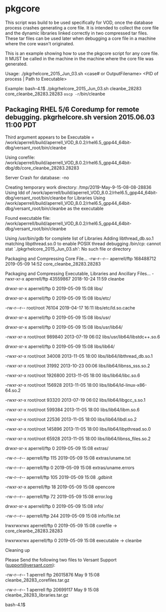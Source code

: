 # pkgcore
This script was build to be used specifically for VOD, once the database process crashes generating a core file. It is intended to collect the core file and the dynamic libraries linked correctly in two compressed tar files. These tar files can be used later when debugging a core file in a machine where the core wasn't originated.


This is an example showing how to use the pkgcore script for any core file. It MUST be called in the machine in the machine where the core file was generated.

Usage: ./pkgrhelcore_2015_Jun_03.sh <case# or OutputFilename> <Corefile> <PID of process | Path to Executable>

Example:
bash-4.1$ ./pkgrhelcore_2015_Jun_03.sh cleanbe_28283 core_cleanbe_28283.28283  `oscp -r`/bin/cleanbe

Packaging RHEL 5/6 Coredump for remote debugging.
  pkgrhelcore.sh version 2015.06.03 11:00 PDT
----------------------------------------------
Third argument appears to be Executable = /work/aperrell/build/aperrell_VOD_8.0.2/rhel6.5_gpp44_64bit-dbg/versant_root/bin/cleanbe

Using corefile: /work/aperrell/build/aperrell_VOD_8.0.2/rhel6.5_gpp44_64bit-dbg/db/core_cleanbe_28283.28283 


Server Crash for database:  -no

Creating temporary work directory: /tmp/2019-May-9-15-08-08-28836
Using ldd of /work/aperrell/build/aperrell_VOD_8.0.2/rhel6.5_gpp44_64bit-dbg/versant_root/bin/cleanbe for Libraries
Using /work/aperrell/build/aperrell_VOD_8.0.2/rhel6.5_gpp44_64bit-dbg/versant_root/bin/cleanbe as the executable

Found executable file: /work/aperrell/build/aperrell_VOD_8.0.2/rhel6.5_gpp44_64bit-dbg/versant_root/bin/cleanbe

Using /usr/bin/gdb for complete list of Libraries
Adding libthread_db.so.1 matching libpthread.so.0 to enable POSIX thread debugging
/bin/cp: cannot stat `./pkgrhelcore_2015_Jun_03.sh': No such file or directory

Packaging and Compressing Core File...
-rw-r--r-- aperrell/ftp 168488712 2019-05-09 14:52 core_cleanbe_28283.28283

Packaging and Compressing Executable, Libraries and Ancillary Files...
-rwxr-xr-x aperrell/ftp 43559867 2018-10-24 11:59 cleanbe

drwxr-xr-x aperrell/ftp        0 2019-05-09 15:08 libs/

drwxr-xr-x aperrell/ftp        0 2019-05-09 15:08 libs/etc/

-rw-r--r-- root/root       76104 2019-04-17 16:11 libs/etc/ld.so.cache

drwxr-xr-x aperrell/ftp        0 2019-05-09 15:08 libs/usr/

drwxr-xr-x aperrell/ftp        0 2019-05-09 15:08 libs/usr/lib64/

-rwxr-xr-x root/root      989840 2013-07-19 06:02 libs/usr/lib64/libstdc++.so.6

drwxr-xr-x aperrell/ftp        0 2019-05-09 15:08 libs/lib64/

-rwxr-xr-x root/root       34008 2013-11-05 18:00 libs/lib64/libthread_db.so.1

-rwxr-xr-x root/root       31992 2013-10-23 00:06 libs/lib64/libnss_sss.so.2

-rwxr-xr-x root/root     1926800 2013-11-05 18:00 libs/lib64/libc.so.6

-rwxr-xr-x root/root      156928 2013-11-05 18:00 libs/lib64/ld-linux-x86-64.so.2

-rwxr-xr-x root/root       93320 2013-07-19 06:02 libs/lib64/libgcc_s.so.1

-rwxr-xr-x root/root      599384 2013-11-05 18:00 libs/lib64/libm.so.6

-rwxr-xr-x root/root       22536 2013-11-05 18:00 libs/lib64/libdl.so.2

-rwxr-xr-x root/root      145896 2013-11-05 18:00 libs/lib64/libpthread.so.0

-rwxr-xr-x root/root       65928 2013-11-05 18:00 libs/lib64/libnss_files.so.2

drwxr-xr-x aperrell/ftp        0 2019-05-09 15:08 extras/

-rw-r--r-- aperrell/ftp      115 2019-05-09 15:08 extras/uname.txt

-rw-r--r-- aperrell/ftp        0 2019-05-09 15:08 extras/uname.errors

-rw-r--r-- aperrell/ftp      105 2019-05-09 15:08 .gdbinit

-rwxr-xr-x aperrell/ftp       18 2019-05-09 15:08 opencore

-rw-r--r-- aperrell/ftp       72 2019-05-09 15:08 error.log

drwxr-xr-x aperrell/ftp        0 2019-05-09 15:08 info/

-rw-r--r-- aperrell/ftp      244 2019-05-09 15:08 info/file.txt

lrwxrwxrwx aperrell/ftp      0 2019-05-09 15:08 corefile -> core_cleanbe_28283.28283

lrwxrwxrwx aperrell/ftp      0 2019-05-09 15:08 executable -> cleanbe

Cleaning up

Please Send the following two files to Versant Support (support@versant.com):

-rw-r--r-- 1 aperrell ftp 26015876 May  9 15:08 cleanbe_28283_corefiles.tar.gz

-rw-r--r-- 1 aperrell ftp 20699117 May  9 15:08 cleanbe_28283_libraries.tar.gz

bash-4.1$ 

